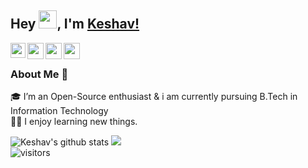 ## Hey <img src="https://github.com/TheDudeThatCode/TheDudeThatCode/blob/master/Assets/Hi.gif" width="29">, I'm [Keshav!](https://keshavcodex.github.io) 

<a href="https://www.linkedin.com/in/keshavcodex/">
  <img align="left" width="24px" src="https://cdn.jsdelivr.net/npm/simple-icons@v3/icons/linkedin.svg"  />
</a>
<a href="https://twitter.com/keshavcodex">
  <img align="left" width="26px" src="https://cdn.jsdelivr.net/npm/simple-icons@v3/icons/twitter.svg" />
</a>
<a href="mailto:keshavcodex@gmail.com">
  <img align="left" width="26px" src="https://cdn.jsdelivr.net/npm/simple-icons@v3/icons/gmail.svg" />
</a>
<a href="http://dev.to/keshavcodex">
  <img align="left" width="26px" src="https://cdn1.iconfinder.com/data/icons/logos-and-brands-3/512/84_Dev_logo_logos-512.png" />
</a>

<br />

### About Me 🚀
🎓 I’m an Open-Source enthusiast & i am currently pursuing B.Tech in Information Technology </br>
👨‍💻 I enjoy learning new things. </br>

![Keshav's github stats](https://github-readme-stats.vercel.app/api?username=keshavcodex&show_icons=true)
<a href="https://wakatime.com/@keshavcodex" target="_blank">
   <img src="https://github-readme-stats.vercel.app/api/top-langs/?username=keshavcodex&layout=compact" />
</a>
<br>
![visitors](https://visitor-badge.laobi.icu/badge?page_id=keshavcodex.keshavcodex)
